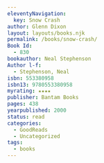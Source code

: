 ```yaml
---
eleventyNavigation:
  key: Snow Crash
author: Glenn Dixon
layout: layouts/books.njk
permalink: /books/snow-crash/
Book Id:
  - 830
bookauthor: Neal Stephenson
Author l-f:
  - Stephenson, Neal
isbn: 553380958
isbn13: 9780553380958
myrating: ★★★★
publisher: Bantam Books
pages: 438
yearpublished: 2000
status: read
categories:
  - GoodReads
  - Uncategorized
tags:
  - books
---
```


